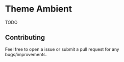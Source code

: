 # Theme Ambient

TODO

## Contributing

Feel free to open a issue or submit a pull request for any bugs/improvements.
